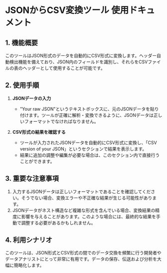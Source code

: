 # JSONからCSV変換ツール 使用ドキュメント

## 1. 機能概要

このツールはJSON形式のデータを自動的にCSV形式に変換します。ヘッダー自動検出機能を備えており、JSON内のフィールドを識別し、それらをCSVファイルの表のヘッダーとして使用することが可能です。

## 2. 使用手順

1. **JSONデータの入力**
   * "Your raw JSON"というテキストボックスに、元のJSONデータを貼り付けます。ツールが正確に解析・変換できるように、JSONデータは正しいフォーマットでなければなりません。

2. **CSV形式の結果を確認する**
   * ツールが入力されたJSONデータを自動的にCSV形式に変換し、「CSV version of your JSON」というセクションで結果を表示します。
   * 結果に追加の調整や編集が必要な場合は、このセクション内で直接行うことができます。

## 3. 重要な注意事項

1. 入力するJSONデータは正しいフォーマットであることを確認してください。そうでない場合、変換エラーや不正確な結果が生じる可能性があります。
2. JSONデータがネスト構造など複雑な形式を含んでいる場合、変換結果の精度に影響を与えることがあります。このような場合には、最終的な結果を手動で調整する必要があるかもしれません。

## 4. 利用シナリオ

このツールは、JSON形式とCSV形式の間でのデータ交換を頻繁に行う開発者やデータアナリストにとって非常に有用です。データの保存、伝送および分析を大幅に簡略化します。